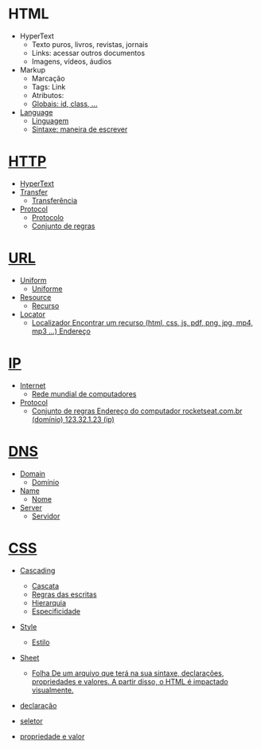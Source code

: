 # HTML
- HyperText
    - Texto puros, livros, revistas, jornais
    - Links: acessar outros documentos
    - Imagens, vídeos, áudios
- Markup
    - Marcação
    - Tags: <a> Link </a>
    - Atributos: <a href="https://rocketseat.com.br">
    - Globais: id, class, ...
- Language
    - Linguagem
    - Sintaxe: maneira de escrever


# HTTP
- HyperText
- Transfer
    - Transferência
- Protocol
    - Protocolo
    - Conjunto de regras

# URL
- Uniform
    - Uniforme
- Resource
    - Recurso
- Locator
    - Localizador
Encontrar um recurso (html, css, js, pdf, png, jpg, mp4, mp3 ...)
Endereço

# IP
- Internet
    - Rede mundial de computadores
- Protocol
    - Conjunto de regras
Endereço do computador
rocketseat.com.br (domínio)
123.32.1.23 (ip)

# DNS
- Domain
    - Domínio
- Name
    - Nome
- Server
    - Servidor

# CSS
- Cascading
    - Cascata
    - Regras das escritas
    - Hierarquia
    - Especificidade
- Style
    - Estilo
- Sheet
    - Folha
De um arquivo que terá na sua sintaxe, declarações, propriedades e valores.
A partir disso, o HTML é impactado visualmente.

- declaração
- seletor
- propriedade e valor
